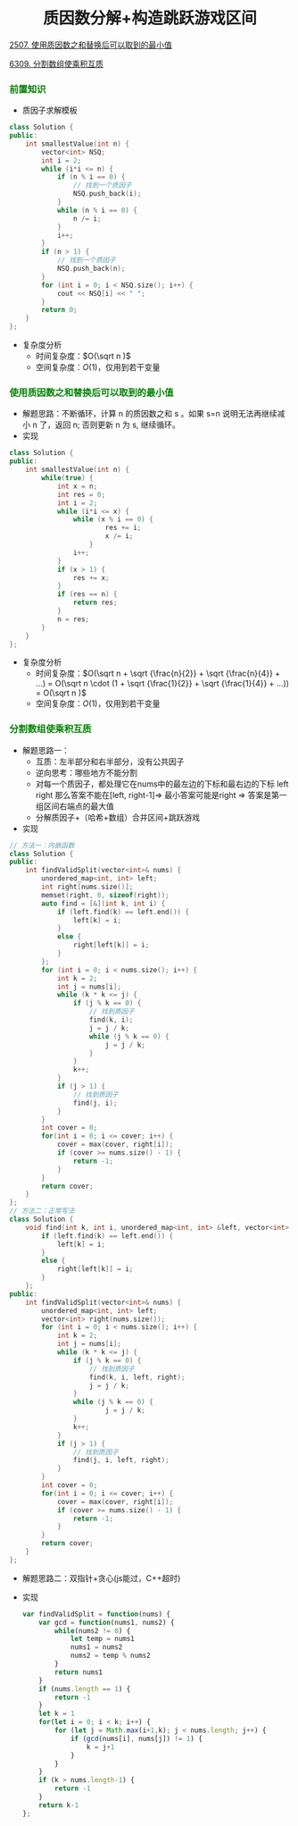 # <center>质因数分解+构造跳跃游戏区间

[2507. 使用质因数之和替换后可以取到的最小值](https://leetcode.cn/problems/smallest-value-after-replacing-with-sum-of-prime-factors/)

[6309. 分割数组使乘积互质](https://leetcode.cn/problems/split-the-array-to-make-coprime-products/)

### <font color = "green">前置知识</font>

* 质因子求解模板

```c++
class Solution {
public:
    int smallestValue(int n) {
        vector<int> NSQ;
        int i = 2;
        while (i*i <= n) {
            if (n % i == 0) {
                // 找到一个质因子
                NSQ.push_back(i);
            }
            while (n % i == 0) {
                n /= i;
            }
            i++;
        }
        if (n > 1) {
            // 找到一个质因子
            NSQ.push_back(n);
        }
        for (int i = 0; i < NSQ.size(); i++) {
            cout << NSQ[i] << " ";
        }
        return 0;
    }
};
```

* 复杂度分析
  * 时间复杂度：$O(\sqrt n )$
  * 空间复杂度：$O(1)$，仅用到若干变量

### <font color = "green">使用质因数之和替换后可以取到的最小值</font>

* 解题思路：不断循环，计算 n 的质因数之和 s 。如果 s=n 说明无法再继续减小 n 了，返回 n; 否则更新 n 为 s, 继续循环。
* 实现

```c++
class Solution {
public:
    int smallestValue(int n) {
        while(true) {
            int x = n;
            int res = 0;
            int i = 2;
            while (i*i <= x) {
                while (x % i == 0) {
                        res += i;
                        x /= i;
                    }
                i++;
            }
            if (x > 1) {
                res += x;
            }
            if (res == n) {
                return res;
            }
            n = res;
        }
    }
};
```

* 复杂度分析
  * 时间复杂度：$O(\sqrt n  + \sqrt {\frac{n}{2}}  + \sqrt {\frac{n}{4}}  + ...) = O(\sqrt n  \cdot (1 + \sqrt {\frac{1}{2}}  + \sqrt {\frac{1}{4}}  + ...)) = O(\sqrt n )$
  * 空间复杂度：$O(1)$，仅用到若干变量

### <font color = "green">分割数组使乘积互质</font>

* 解题思路一：
  * 互质：左半部分和右半部分，没有公共因子
  * 逆向思考：哪些地方不能分割
  * 对每一个质因子，都处理它在nums中的最左边的下标和最右边的下标 left right 那么答案不能在[left, right-1]=>   最小答案可能是right => 答案是第一组区间右端点的最大值
  * 分解质因子+（哈希+数组）合并区间+跳跃游戏
* 实现

```c++
// 方法一：内嵌函数
class Solution {
public:
    int findValidSplit(vector<int>& nums) {
        unordered_map<int, int> left;
        int right[nums.size()];
        memset(right, 0, sizeof(right));
        auto find = [&](int k, int i) {
            if (left.find(k) == left.end()) {
                left[k] = i;
            }
            else {
                right[left[k]] = i; 
            }
        };
        for (int i = 0; i < nums.size(); i++) {
            int k = 2;
            int j = nums[i];
            while (k * k <= j) {
                if (j % k == 0) {
                    // 找到质因子
                    find(k, i);
                    j = j / k;
                    while (j % k == 0) {
                        j = j / k;
                    }
                }
                k++;
            }
            if (j > 1) {
                // 找到质因子
                find(j, i);
            }
        }
        int cover = 0;
        for(int i = 0; i <= cover; i++) {
            cover = max(cover, right[i]);
            if (cover >= nums.size() - 1) {
                return -1;
            }
        }
        return cover;
    }
};
// 方法二：正常写法
class Solution {
    void find(int k, int i, unordered_map<int, int> &left, vector<int> &right) {
        if (left.find(k) == left.end()) {
            left[k] = i;
        }
        else {
            right[left[k]] = i; 
        }
    };  
public:
    int findValidSplit(vector<int>& nums) {
        unordered_map<int, int> left;
        vector<int> right(nums.size());
        for (int i = 0; i < nums.size(); i++) {
            int k = 2;
            int j = nums[i];
            while (k * k <= j) {
                if (j % k == 0) {
                    // 找到质因子
                    find(k, i, left, right);
                    j = j / k;
                }
                while (j % k == 0) {
                        j = j / k;
                }
                k++;
            }
            if (j > 1) {
                // 找到质因子
                find(j, i, left, right);
            }
        }
        int cover = 0;
        for(int i = 0; i <= cover; i++) {
            cover = max(cover, right[i]);
            if (cover >= nums.size() - 1) {
                return -1;
            }
        }
        return cover;
    }
};
```

* 解题思路二：双指针+贪心(js能过，C++超时)

* 实现

  ```javascript
  var findValidSplit = function(nums) {
      var gcd = function(nums1, nums2) {
          while(nums2 != 0) {
              let temp = nums1
              nums1 = nums2
              nums2 = temp % nums2 
          }
          return nums1
      }
      if (nums.length == 1) {
          return -1
      }
      let k = 1
      for(let i = 0; i < k; i++) {
          for (let j = Math.max(i+1,k); j < nums.length; j++) {
              if (gcd(nums[i], nums[j]) != 1) {
                  k = j+1 
              }
          }
      }
      if (k > nums.length-1) {
          return -1
      }
      return k-1
  };
  ```

  